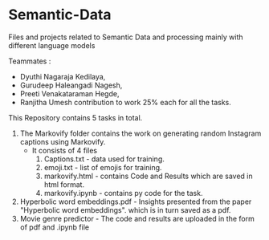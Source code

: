 # Semantic-Data
Files and projects related to Semantic Data and processing mainly with different language models

Teammates :
  - Dyuthi Nagaraja Kedilaya,
  - Gurudeep Haleangadi Nagesh,
  - Preeti Venakataraman Hegde,
  - Ranjitha Umesh
contribution to work 25% each for all the tasks.

This Repository contains 5 tasks in total.
1. The Markovify folder contains the work on generating random Instagram captions using Markovify.
   - It consists of 4 files
       1. Captions.txt  -  data used for training.
       2. emoji.txt - list of emojis for training.
       3. markovify.html - contains Code and Results which are saved in html format.
       4. markovify.ipynb - contains py code for the task.
2. Hyperbolic word embeddings.pdf -  Insights presented from the paper "Hyperbolic word embeddings". which is in turn saved as a pdf.
3. Movie genre predictor - The code and results are uploaded in the form of pdf and .ipynb file
